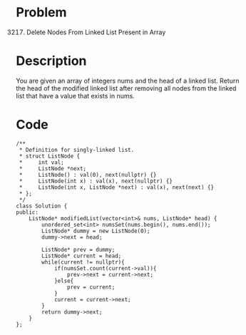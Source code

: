 # Problem
3217. Delete Nodes From Linked List Present in Array

# Description
You are given an array of integers nums and the head of a linked list. Return the head of the modified linked list after removing all nodes from the linked list that have a value that exists in nums.

 

# Code
```
/**
 * Definition for singly-linked list.
 * struct ListNode {
 *     int val;
 *     ListNode *next;
 *     ListNode() : val(0), next(nullptr) {}
 *     ListNode(int x) : val(x), next(nullptr) {}
 *     ListNode(int x, ListNode *next) : val(x), next(next) {}
 * };
 */
class Solution {
public:
    ListNode* modifiedList(vector<int>& nums, ListNode* head) {
        unordered_set<int> numsSet(nums.begin(), nums.end());
        ListNode* dummy = new ListNode(0);
        dummy->next = head;
        
        ListNode* prev = dummy;
        ListNode* current = head;
        while(current != nullptr){
            if(numsSet.count(current->val)){
                prev->next = current->next;
            }else{
                prev = current;
            }
            current = current->next;
        }
        return dummy->next;
    }
};
```